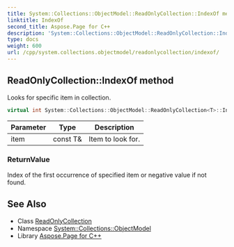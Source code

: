 ```yaml
---
title: System::Collections::ObjectModel::ReadOnlyCollection::IndexOf method
linktitle: IndexOf
second_title: Aspose.Page for C++
description: 'System::Collections::ObjectModel::ReadOnlyCollection::IndexOf method. Looks for specific item in collection in C++.'
type: docs
weight: 600
url: /cpp/system.collections.objectmodel/readonlycollection/indexof/
---
```

## ReadOnlyCollection::IndexOf method


Looks for specific item in collection.

```cpp
virtual int System::Collections::ObjectModel::ReadOnlyCollection<T>::IndexOf(const T &item) const override
```


| Parameter | Type | Description |
| --- | --- | --- |
| item | const T\& | Item to look for. |

### ReturnValue

Index of the first occurrence of specified item or negative value if not found.

## See Also

* Class [ReadOnlyCollection](../)
* Namespace [System::Collections::ObjectModel](../../)
* Library [Aspose.Page for C++](../../../)
